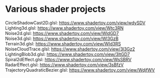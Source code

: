 # Various shader projects

CircleShadowCast2D.glsl: https://www.shadertoy.com/view/wdySDV<br/>
Lighting3d.glsl: https://www.shadertoy.com/view/Wtc3RN<br/>
Noise2d.glsl: https://www.shadertoy.com/view/WldGD7<br/>
Noise3d.glsl: https://www.shadertoy.com/view/Wl3GzB<br/>
Terrain3d.glsl: https://www.shadertoy.com/view/Wld3RS<br/>
NoiseCloudTrace.glsl: https://www.shadertoy.com/view/3l3Gz2<br/>
LightingBlob3d.glsl: https://www.shadertoy.com/view/3ltGD7<br/>
Spiral2dEffect.glsl: https://www.shadertoy.com/view/WsSBRV<br/>
RadarEffect.glsl: https://www.shadertoy.com/view/3sBfzV<br/>
TrajectoryQuadraticBezier.glsl: https://www.shadertoy.com/view/WdjfWV<br/>
